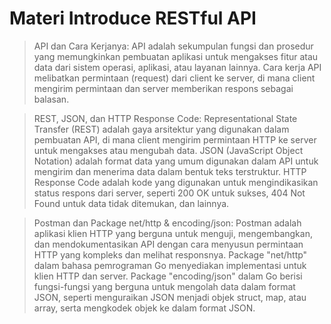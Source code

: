 # Materi Introduce RESTful API

> API dan Cara Kerjanya:
API adalah sekumpulan fungsi dan prosedur yang memungkinkan pembuatan aplikasi untuk mengakses fitur atau data dari sistem operasi, aplikasi, atau layanan lainnya.
Cara kerja API melibatkan permintaan (request) dari client ke server, di mana client mengirim permintaan dan server 
memberikan respons sebagai balasan.

> REST, JSON, dan HTTP Response Code:
Representational State Transfer (REST) adalah gaya arsitektur yang digunakan dalam pembuatan API, di mana client mengirim permintaan HTTP ke server untuk mengakses atau mengubah data.
JSON (JavaScript Object Notation) adalah format data yang umum digunakan dalam API untuk mengirim dan menerima data dalam bentuk teks terstruktur.
HTTP Response Code adalah kode yang digunakan untuk mengindikasikan status respons dari server, seperti 200 OK untuk sukses, 404 Not Found untuk data tidak ditemukan, dan lainnya.

> Postman dan Package net/http & encoding/json:
Postman adalah aplikasi klien HTTP yang berguna untuk menguji, mengembangkan, dan mendokumentasikan API dengan cara menyusun permintaan HTTP yang kompleks dan melihat responsnya.
Package "net/http" dalam bahasa pemrograman Go menyediakan implementasi untuk klien HTTP dan server.
Package "encoding/json" dalam Go berisi fungsi-fungsi yang berguna untuk mengolah data dalam format JSON, seperti menguraikan JSON menjadi objek struct, map, atau array, serta mengkodek objek ke dalam format JSON.





